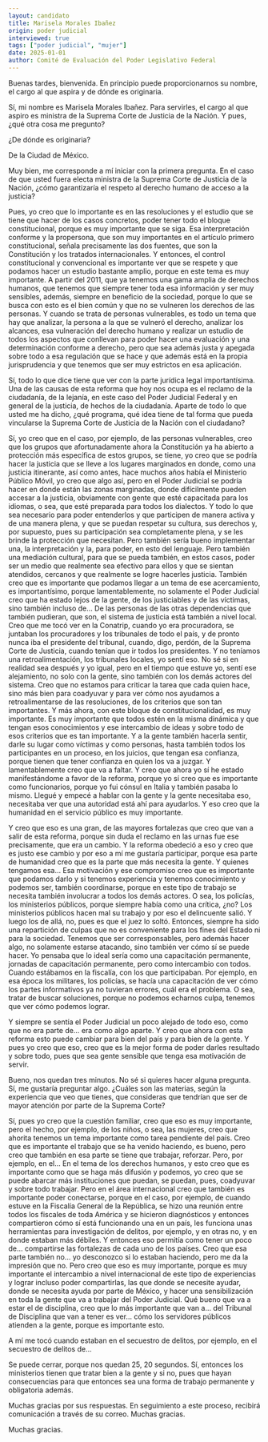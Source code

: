 ```yaml
---
layout: candidato
title: Marisela Morales Ibañez
origin: poder judicial
interviewed: true
tags: ["poder judicial", "mujer"]
date: 2025-01-01
author: Comité de Evaluación del Poder Legislativo Federal
---
```


Buenas tardes, bienvenida. En principio puede proporcionarnos su nombre, el cargo al que aspira y de dónde es originaria.

Sí, mi nombre es Marisela Morales Ibañez. Para servirles, el cargo al que aspiro es ministra de la Suprema Corte de Justicia de la Nación.  Y pues, ¿qué otra cosa me pregunto?

¿De dónde es originaria?

De la Ciudad de México.

Muy bien, me corresponde a mí iniciar con la primera pregunta.  En el caso de que usted fuera electa ministra de la Suprema Corte de Justicia de la Nación, ¿cómo garantizaría el respeto al derecho humano de acceso a la justicia?

Pues, yo creo que lo importante es en las resoluciones y el estudio que se tiene que hacer de los casos concretos, poder tener todo el bloque constitucional, porque es muy importante que se siga.  Esa interpretación conforme y la propersona, que son muy importantes en el artículo primero constitucional, señala precisamente las dos fuentes, que son la Constitución y los tratados internacionales.  Y entonces, el control constitucional y convencional es importante ver que se respete y que podamos hacer un estudio bastante amplio, porque en este tema es muy importante.
A partir del 2011, que ya tenemos una gama amplia de derechos humanos, que tenemos que siempre tener toda esa información y ser muy sensibles, además, siempre en beneficio de la sociedad,  porque lo que se busca con esto es el bien común y que no se vulneren los derechos de las personas.  Y cuando se trata de personas vulnerables, es todo un tema que hay que analizar, la persona a la que se vulneró el derecho, analizar los alcances,  esa vulneración del derecho humano y realizar un estudio de todos los aspectos que conllevan para poder hacer una evaluación y una determinación conforme a derecho,  pero que sea además justa y apegada sobre todo a esa regulación que se hace y que además está en la propia jurisprudencia y que tenemos que ser muy estrictos en esa aplicación.

Sí, todo lo que dice tiene que ver con la parte jurídica legal importantísima.  Una de las causas de esta reforma que hoy nos ocupa es el reclamo de la ciudadanía, de la lejanía, en este caso del Poder Judicial Federal y en general de la justicia, de hechos de la ciudadanía. Aparte de todo lo que usted me ha dicho, ¿qué programa, qué idea tiene de tal forma que pueda vincularse la Suprema Corte de Justicia de la Nación con el ciudadano?

Sí, yo creo que en el caso, por ejemplo, de las personas vulnerables, creo que los grupos que afortunadamente ahora la Constitución ya ha abierto a protección más específica de estos grupos,  se tiene, yo creo que se podría hacer la justicia que se lleve a los lugares marginados en donde, como una justicia itinerante, así como antes, hace muchos años había el Ministerio Público Móvil,  yo creo que algo así, pero en el Poder Judicial se podría hacer en donde están las zonas marginadas, donde difícilmente pueden accesar a la justicia,  obviamente con gente que esté capacitada para los idiomas, o sea, que esté preparada para todos los dialectos.  Y todo lo que sea necesario para poder entenderlos y que participen de manera activa y de una manera plena, y que se puedan respetar su cultura, sus derechos y, por supuesto, pues su participación sea completamente plena,  y se les brinde la protección que necesitan.
Pero también sería bueno implementar una, la interpretación y la, para poder, en esto del lenguaje.  Pero también una mediación cultural, para que se pueda también, en estos casos, poder ser un medio que realmente sea efectivo para ellos y que se sientan atendidos, cercanos y que realmente se logre hacerles justicia.  También creo que es importante que podamos llegar a un tema de ese acercamiento, es importantísimo, porque lamentablemente, no solamente el Poder Judicial creo que ha estado lejos de la gente, de los justiciables y de las víctimas,  sino también incluso de…  De las personas de las otras dependencias que también pudieran, que son, el sistema de justicia está también a nivel local.
Creo que me tocó ver en la Conatrip, cuando yo era procuradora, se juntaban los procuradores y los tribunales de todo el país, y de pronto nunca iba el presidente del tribunal, cuando, digo, perdón, de la Suprema Corte de Justicia, cuando tenían que ir todos los presidentes.  Y no teníamos una retroalimentación, los tribunales locales, yo sentí eso.  No sé si en realidad sea después y yo igual, pero en el tiempo que estuve yo, sentí ese alejamiento, no solo con la gente, sino también con los demás actores del sistema.
Creo que no estamos para criticar la tarea que cada quien hace, sino más bien para coadyuvar y para ver cómo nos ayudamos a retroalimentarse de las resoluciones, de los criterios que son tan importantes.  Y más ahora, con este bloque de constitucionalidad, es muy importante.  Es muy importante que todos estén en la misma dinámica y que tengan esos conocimientos y ese intercambio de ideas y sobre todo de esos criterios que es tan importante.  Y a la gente también hacerla sentir, darle su lugar como víctimas y como personas, hasta también todos los participantes en un proceso, en los juicios, que tengan esa confianza, porque tienen que tener confianza en quien los va a juzgar.  Y lamentablemente creo que va a faltar.  Y creo que ahora yo sí he estado manifestándome a favor de la reforma, porque yo sí creo que es importante como funcionarios, porque yo fui cónsul en Italia y también pasaba lo mismo.  Llegué y empecé a hablar con la gente y la gente necesitaba eso, necesitaba ver que una autoridad está ahí para ayudarlos.  Y eso creo que la humanidad en el servicio público es muy importante.

Y creo que eso es una gran, de las mayores fortalezas que creo que van a salir de esta reforma, porque sin duda el reclamo en las urnas fue ese precisamente, que era un cambio.  Y la reforma obedeció a eso y creo que es justo ese cambio y por eso a mí me gustaría participar, porque esa parte de humanidad creo que es la parte que más necesita la gente.  Y quienes tengamos esa…  Esa motivación y ese compromiso creo que es importante que podamos darlo y si tenemos experiencia y tenemos conocimiento y podemos ser, también coordinarse, porque en este tipo de trabajo se necesita también involucrar a todos los demás actores.
O sea, los policías, los ministerios públicos, porque siempre había como una crítica, ¿no?  Los ministerios públicos hacen mal su trabajo y por eso el delincuente salió.  Y luego los de allá, no, pues es que el juez lo soltó.  Entonces, siempre ha sido una repartición de culpas que no es conveniente para los fines del Estado ni para la sociedad.  Tenemos que ser corresponsables, pero además hacer algo, no solamente estarse atacando, sino también ver cómo sí se puede hacer.  Yo pensaba que lo ideal sería como una capacitación permanente, jornadas de capacitación permanente, pero como intercambio con todos.  Cuando estábamos en la fiscalía, con los que participaban.  Por ejemplo, en esa época los militares, los policías, se hacía una capacitación de ver cómo los partes informativos ya no tuvieran errores, cuál era el problema.  O sea, tratar de buscar soluciones, porque no podemos echarnos culpa, tenemos que ver cómo podemos lograr.

Y siempre se sentía el Poder Judicial un poco alejado de todo eso, como que no era parte de… era como algo aparte.  Y creo que ahora con esta reforma esto puede cambiar para bien del país y para bien de la gente.  Y pues yo creo que eso, creo que es la mejor forma de poder darles resultado y sobre todo, pues que sea gente sensible que tenga esa motivación de servir.

Bueno, nos quedan tres minutos.  No sé si quieres hacer alguna pregunta.  Sí, me gustaría preguntar algo.  ¿Cuáles son las materias, según la experiencia que veo que tienes, que consideras que tendrían que ser de mayor atención por parte de la Suprema Corte?

Sí, pues yo creo que la cuestión familiar, creo que eso es muy importante, pero el hecho, por ejemplo, de los niños, o sea, las mujeres, creo que ahorita tenemos un tema importante como tarea pendiente del país.  Creo que es importante el trabajo que se ha venido haciendo, es bueno, pero creo que también en esa parte se tiene que trabajar, reforzar.  Pero, por ejemplo, en el…  En el tema de los derechos humanos, y esto creo que es importante como que se haga más difusión y podemos, yo creo que se puede abarcar más instituciones que puedan, se puedan, pues, coadyuvar y sobre todo trabajar.  Pero en el área internacional creo que también es importante poder conectarse, porque en el caso, por ejemplo, de cuando estuve en la Fiscalía General de la República,  se hizo una reunión entre todos los fiscales de toda América y se hicieron diagnósticos y entonces compartieron cómo sí está funcionando una en un país,  les funciona unas herramientas para investigación de delitos, por ejemplo, y en otras no, y en donde estaban más débiles.  Y entonces eso permitía como tener un poco de… compartirse las fortalezas de cada uno de los países.  Creo que esa parte también no… yo desconozco si lo estaban haciendo, pero me da la impresión que no.
Pero creo que eso es muy importante, porque es muy importante el intercambio a nivel internacional de este tipo de experiencias y lograr incluso poder compartirlas,  las que donde se necesite ayudar, donde se necesita ayuda por parte de México, y hacer una sensibilización en toda la gente que va a trabajar del Poder Judicial.  Qué bueno que va a estar el de disciplina, creo que lo más importante que van a… del Tribunal de Disciplina que van a tener es ver…  cómo los servidores públicos atienden a la gente, porque es importante esto.

A mí me tocó cuando estaban en el secuestro de delitos, por ejemplo, en el secuestro de delitos de…

Se puede cerrar, porque nos quedan 25, 20 segundos.  Sí, entonces los ministerios tienen que tratar bien a la gente y si no, pues que hayan consecuencias para que entonces sea una forma de trabajo permanente y obligatoria además.

Muchas gracias por sus respuestas.  En seguimiento a este proceso, recibirá comunicación a través de su correo.  Muchas gracias.

Muchas gracias.

